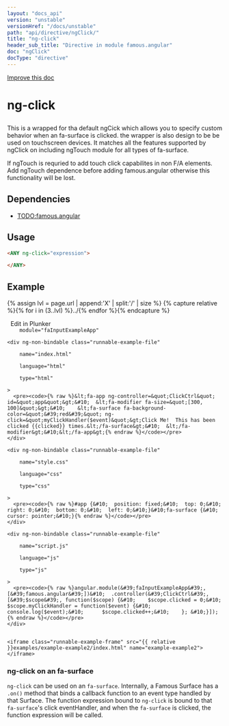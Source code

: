 ```yaml
---
layout: "docs_api"
version: "unstable"
versionHref: "/docs/unstable"
path: "api/directive/ngClick/"
title: "ng-click"
header_sub_title: "Directive in module famous.angular"
doc: "ngClick"
docType: "directive"
---
```


<div class="improve-docs">
  <a href='https://github.com/Famous/famous-angular/edit/master/src/scripts/directives/fa-input.js#L2'>
    Improve this doc
  </a>
</div>





<h1 class="api-title">

  ng-click



</h1>





This is a wrapped for tha default ngCick which allows you to specify custom behavior when an fa-surface is clicked.
the wrapper is also design to be be used on touchscreen devices. It matches all the features supported by ngClick on 
including ngTouch module for all types of fa-surface. 

If ngTouch is requried to add touch click capabilites in non F/A elements. Add ngTouch dependence before adding famous.angular otherwise 
this functionality will be lost.



<h2 id="dependencies">Dependencies</h2>
<ul>
  <li><a href="famous.angular">TODO:famous.angular</a></li>
</ul>




  
<h2 id="usage">Usage</h2>
  
```html
<ANY ng-click="expression">

</ANY>
```
  
  

  



<h2 id="example">Example</h2><p>

{% assign lvl = page.url | append:'X' | split:'/' | size %}
{% capture relative %}{% for i in (3..lvl) %}../{% endfor %}{% endcapture %}

<div>
  <a ng-click="openPlunkr('{{ relative }}examples/example-example2')" class="btn pull-right">
    <i class="glyphicon glyphicon-edit">&nbsp;</i>
    Edit in Plunker</a>
  <div class="runnable-example" path="examples/example-example2"
      
        module="faInputExampleApp"
      
  >

   
    <div ng-non-bindable class="runnable-example-file"
      
        name="index.html"
      
        language="html"
      
        type="html"
      
    >
      <pre><code>{% raw %}&lt;fa-app ng-controller=&quot;ClickCtrl&quot; id=&quot;app&quot;&gt;&#10;  &lt;fa-modifier fa-size=&quot;[300, 100]&quot;&gt;&#10;    &lt;fa-surface fa-background-color=&quot;&#39;red&#39;&quot; ng-click=&quot;myClickHandler($event)&quot;&gt;Click Me!  This has been clicked {{clicked}} times.&lt;/fa-surface&gt;&#10;  &lt;/fa-modifier&gt;&#10;&lt;/fa-app&gt;{% endraw %}</code></pre>
    </div>
  
    <div ng-non-bindable class="runnable-example-file"
      
        name="style.css"
      
        language="css"
      
        type="css"
      
    >
      <pre><code>{% raw %}#app {&#10;  position: fixed;&#10;  top: 0;&#10;  right: 0;&#10;  bottom: 0;&#10;  left: 0;&#10;}&#10;fa-surface {&#10;  cursor: pointer;&#10;}{% endraw %}</code></pre>
    </div>
  
    <div ng-non-bindable class="runnable-example-file"
      
        name="script.js"
      
        language="js"
      
        type="js"
      
    >
      <pre><code>{% raw %}angular.module(&#39;faInputExampleApp&#39;, [&#39;famous.angular&#39;])&#10;  .controller(&#39;ClickCtrl&#39;, [&#39;$scope&#39;, function($scope) {&#10;    $scope.clicked = 0;&#10;    $scope.myClickHandler = function($event) {&#10;      console.log($event);&#10;      $scope.clicked++;&#10;    }; &#10;}]);{% endraw %}</code></pre>
    </div>
  

    <iframe class="runnable-example-frame" src="{{ relative }}examples/example-example2/index.html" name="example-example2"></iframe>
  </div>
</div>


</p>
<h3 id="ng-click-on-an-fa-surface">ng-click on an fa-surface</h3>
<p><code>ng-click</code> can be used on an <code>fa-surface</code>.  Internally, a Famous Surface has a <code>.on()</code> method that binds a callback function to an event type handled by that Surface.
 The function expression bound to <code>ng-click</code> is bound to that <code>fa-surface</code>&#39;s click eventHandler, and when the <code>fa-surface</code> is clicked, the function expression will be called.</p>



